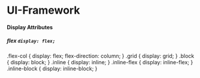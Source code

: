 # UI-Framework 

#### Display Attributes

##### flex ``` display: flex; ``` 
.flex-col { display: flex; flex-direction: column; }
.grid { display: grid; }
.block { display: block; }
.inline { display: inline; }
.inline-flex { display: inline-flex; }
.inline-block { display: inline-block; } 
```
